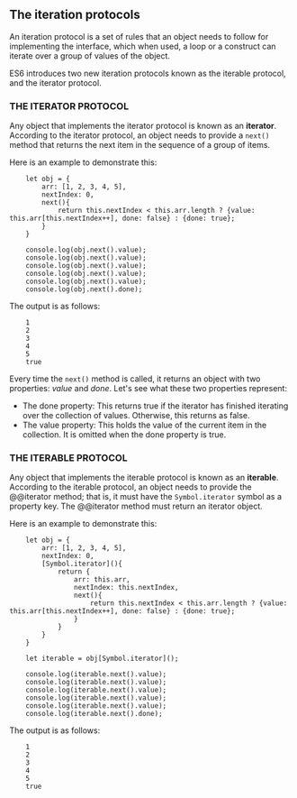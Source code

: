## The iteration protocols

An iteration protocol is a set of rules that an object needs to follow for implementing the interface, which when used, a loop or a construct can iterate over a group of values of the object.

ES6 introduces two new iteration protocols known as the iterable protocol, and the iterator protocol.

### THE ITERATOR PROTOCOL

Any object that implements the iterator protocol is known as an **iterator**. According to the iterator protocol, an object needs to provide a `next()` method that returns the next item in the sequence of a group of items.

Here is an example to demonstrate this:
```
    let obj = {
        arr: [1, 2, 3, 4, 5],
        nextIndex: 0,
        next(){
            return this.nextIndex < this.arr.length ? {value: this.arr[this.nextIndex++], done: false} : {done: true};
        }
    }

    console.log(obj.next().value);
    console.log(obj.next().value);
    console.log(obj.next().value);
    console.log(obj.next().value);
    console.log(obj.next().value);
    console.log(obj.next().done);
```
The output is as follows:
```
    1
    2
    3
    4
    5
    true
```
Every time the `next()` method is called, it returns an object with two properties: *value* and *done*. Let's see what these two properties represent:

* The done property: This returns true if the iterator has finished iterating over the collection of values. Otherwise, this returns as false.
* The value property: This holds the value of the current item in the collection. It is omitted when the done property is true.

### THE ITERABLE PROTOCOL

Any object that implements the iterable protocol is known as an **iterable**. According to the iterable protocol, an object needs to provide the @@iterator method; that is, it must have the `Symbol.iterator` symbol as a property key. The @@iterator method must return an iterator object.

Here is an example to demonstrate this:
```
    let obj = {
        arr: [1, 2, 3, 4, 5],
        nextIndex: 0,
        [Symbol.iterator](){
            return {
                arr: this.arr,
                nextIndex: this.nextIndex,
                next(){
                    return this.nextIndex < this.arr.length ? {value: this.arr[this.nextIndex++], done: false} : {done: true};
                }
            }
        }
    }

    let iterable = obj[Symbol.iterator]();

    console.log(iterable.next().value);
    console.log(iterable.next().value);
    console.log(iterable.next().value);
    console.log(iterable.next().value);
    console.log(iterable.next().value);
    console.log(iterable.next().done);
```

The output is as follows:
```
    1
    2
    3
    4
    5
    true
```
